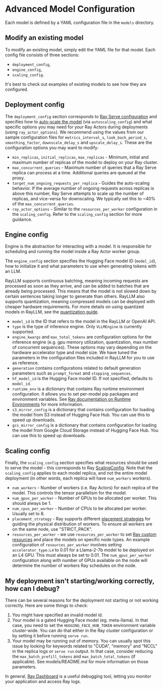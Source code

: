 # Advanced Model Configuration

Each model is defined by a YAML configuration file in the `models` directory.

## Modify an existing model

To modify an existing model, simply edit the YAML file for that model.
Each config file consists of three sections: 

- `deployment_config`, 
- `engine_config`, 
- `scaling_config`.

It's best to check out examples of existing models to see how they are configured.

## Deployment config

The `deployment_config` section corresponds to
[Ray Serve configuration](https://docs.ray.io/en/latest/serve/production-guide/config.html)
and specifies how to [auto-scale the model](https://docs.ray.io/en/latest/serve/scaling-and-resource-allocation.html)
(via `autoscaling_config`) and what specific options you may need for your
Ray Actors during deployments (using `ray_actor_options`). We recommend using the values from our sample configuration files for `metrics_interval_s`, `look_back_period_s`, `smoothing_factor`, `downscale_delay_s` and `upscale_delay_s`. These are the configuration options you may want to modify:

* `min_replicas`, `initial_replicas`, `max_replicas` - Minimum, initial and maximum number of replicas of the model to deploy on your Ray cluster.
* `max_concurrent_queries` - Maximum number of queries that a Ray Serve replica can process at a time. Additional queries are queued at the proxy.
* `target_num_ongoing_requests_per_replica` - Guides the auto-scaling behavior. If the average number of ongoing requests across replicas is above this number, Ray Serve attempts to scale up the number of replicas, and vice-versa for downscaling. We typically set this to ~40% of the `max_concurrent_queries`.
* `ray_actor_options` - Similar to the `resources_per_worker` configuration in the `scaling_config`. Refer to the `scaling_config` section for more guidance.

## Engine config

Engine is the abstraction for interacting with a model. It is responsible for scheduling and running the model inside a Ray Actor worker group.

The `engine_config` section specifies the Hugging Face model ID (`model_id`), how to initialize it and what parameters to use when generating tokens with an LLM.

RayLLM supports continuous batching, meaning incoming requests are processed as soon as they arrive, and can be added to batches that are already being processed. This means that the model is not slowed down by certain sentences taking longer to generate than others. RayLLM also supports quantization, meaning compressed models can be deployed with cheaper hardware requirements. For more details on using quantized models in RayLLM, see the [quantization guide](models/quantization/README.md).

* `model_id` is the ID that refers to the model in the RayLLM or OpenAI API.
* `type` is the type of  inference engine. Only `VLLMEngine` is currently supported.
* `engine_kwargs` and `max_total_tokens` are configuration options for the inference engine (e.g. gpu memory utilization, quantization, max number of concurrent sequences). These options may vary depending on the hardware accelerator type and model size. We have tuned the parameters in the configuration files included in RayLLM for you to use as reference. 
* `generation` contains configurations related to default generation parameters such as `prompt_format` and `stopping_sequences`.
* `hf_model_id` is the Hugging Face model ID. If not specified, defaults to `model_id`.
* `runtime_env` is a dictionary that contains Ray runtime environment configuration. It allows you to set per-model pip packages and environment variables. See [Ray documentation on Runtime Environments](https://docs.ray.io/en/latest/ray-core/handling-dependencies.html#runtime-environments) for more information.
* `s3_mirror_config` is a dictionary that contains configuration for loading the model from S3 instead of Hugging Face Hub. You can use this to speed up downloads.
* `gcs_mirror_config` is a dictionary that contains configuration for loading the model from Google Cloud Storage instead of Hugging Face Hub. You can use this to speed up downloads.

## Scaling config

Finally, the `scaling_config` section specifies what resources should be used to serve the model - this corresponds to Ray [ScalingConfig](https://docs.ray.io/en/latest/train/api/doc/ray.train.ScalingConfig.html). Note that the `scaling_config` applies to each model replica, and not the entire model deployment (in other words, each replica will have `num_workers` workers).

* `num_workers` - Number of workers (i.e. Ray Actors) for each replica of the model. This controls the tensor parallelism for the model.
* `num_gpus_per_worker` - Number of GPUs to be allocated per worker. This should always be 1.
* `num_cpus_per_worker` - Number of CPUs to be allocated per worker. Usually set to 8.
* `placement_strategy` - Ray supports different [placement strategies](https://docs.ray.io/en/latest/ray-core/scheduling/placement-group.html#placement-strategy) for guiding the physical distribution of workers. To ensure all workers are on the same node, use "STRICT_PACK".
* `resources_per_worker` - we use `resources_per_worker` to set [Ray custom resources](https://docs.ray.io/en/latest/ray-core/scheduling/resources.html#id1) and place the models on specific node types. An example configuration of `resources_per_worker` involves setting `accelerator_type:L4` to 0.01 for a Llama-2-7b model to be deployed on an L4 GPU. This must always be set to 0.01. The `num_gpus_per_worker` configuration along with number of GPUs available on the node will determine the number of workers Ray schedules on the node.  

## My deployment isn't starting/working correctly, how can I debug?

There can be several reasons for the deployment not starting or not working correctly. Here are some things to check:
1. You might have specified an invalid model id.
2. Your model is a gated Hugging Face model (eg. meta-llama). In that case, you need to set the `HUGGING_FACE_HUB_TOKEN` environment variable cluster-wide. You can do that either in the Ray cluster configuration or by setting it before running `serve run`.
3. Your model may be running out of memory. You can usually spot this issue by looking for keywords related to "CUDA", "memory" and "NCCL" in the replica logs or `serve run` output. In that case, consider reducing the `max_batch_prefill_tokens` and `max_batch_total_tokens` (if applicable). See models/README.md for more information on those parameters.

In general, [Ray Dashboard](https://docs.ray.io/en/latest/serve/monitoring.html#ray-dashboard) is a useful debugging tool, letting you monitor your application and access Ray logs.
